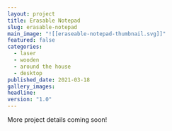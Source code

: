 ```yaml
---
layout: project
title: Erasable Notepad
slug: erasable-notepad
main_image: "![[eraseable-notepad-thumbnail.svg]]"
featured: false
categories:
  - laser
  - wooden
  - around the house
  - desktop
published_date: 2021-03-18
gallery_images: 
headline: 
version: "1.0"
---
```


More project details coming soon!